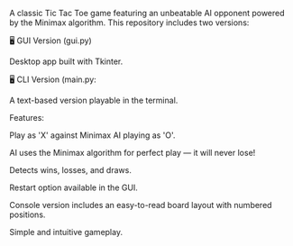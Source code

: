 A classic Tic Tac Toe game featuring an unbeatable AI opponent powered by the Minimax algorithm. This repository includes two versions:


🖥️ GUI Version (gui.py) 

Desktop app built with Tkinter.


🖥️ CLI Version (main.py: 

A text-based version playable in the terminal.


Features:

Play as 'X' against Minimax AI playing as 'O'.

AI uses the Minimax algorithm for perfect play — it will never lose!

Detects wins, losses, and draws.

Restart option available in the GUI.

Console version includes an easy-to-read board layout with numbered positions.

Simple and intuitive gameplay.
